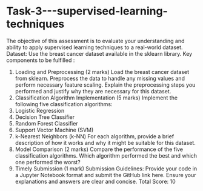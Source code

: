 # Task-3---supervised-learning-techniques
The objective of this assessment is to evaluate your understanding and ability to apply supervised learning techniques to a real-world dataset. Dataset: Use the breast cancer dataset available in the sklearn library.
Key components to be fulfilled :
1. Loading and Preprocessing (2 marks)
Load the breast cancer dataset from sklearn.
Preprocess the data to handle any missing values and perform necessary feature scaling.
Explain the preprocessing steps you performed and justify why they are necessary for this dataset.
2. Classification Algorithm Implementation (5 marks)
Implement the following five classification algorithms:
1. Logistic Regression
2. Decision Tree Classifier
3. Random Forest Classifier
4. Support Vector Machine (SVM)
5. k-Nearest Neighbors (k-NN)
For each algorithm, provide a brief description of how it works and why it might be suitable for this dataset.
3. Model Comparison (2 marks)
Compare the performance of the five classification algorithms.
Which algorithm performed the best and which one performed the worst?
4. Timely Submission (1 mark)
Submission Guidelines:
Provide your code in a Jupyter Notebook format and submit the GitHub link here.
Ensure your explanations and answers are clear and concise.
Total Score: 10
